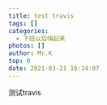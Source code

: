 ```yaml
---
title: test travis
tags: []
categories:
  - 下班以后嗨起来
photos: []
author: Mr.K
top: 0
date: 2021-03-21 16:14:07
---
```


测试travis
<!-- more --> 
